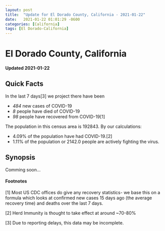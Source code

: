 ```yaml
---
layout: post
title:  "Update for El Dorado County, California - 2021-01-22"
date:   2021-01-22 01:01:29 -0600
categories: [California]
tags: [El Dorado-California]
---
```


# El Dorado County, California
#### Updated 2021-01-22

## Quick Facts

In the last 7 days[3] we project there have been
- *484* new cases of COVID-19
- *8* people have died of COVID-19
- *98* people have recovered from COVID-19[1]

The population in this census area is 192843. By our calculations:
- 4.09% of the population have had COVID-19.[2]
- 1.11% of the population or 2142.0 people are actively fighting the virus.

## Synopsis

Comming soon...


#### Footnotes

[1] Most US CDC offices do give any recovery statistics- we base this on a formula which looks at confirmed new cases
15 days ago (the average recovery time) and deaths over the last 7 days.

[2] Herd Immunity is thought to take effect at around ~70-80%

[3] Due to reporting delays, this data may be incomplete.
 
    